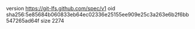 version https://git-lfs.github.com/spec/v1
oid sha256:5e85684b060833eb64ec02336e25155ee909e25c3a263e6b2f6bb547265ad64f
size 2274
